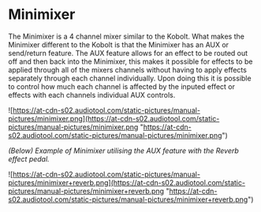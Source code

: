 # Minimixer

The Minimixer is a 4 channel mixer similar to the Kobolt. What makes the
Minimixer different to the Kobolt is that the Minimixer has an AUX or
send/return feature. The AUX feature allows for an effect to be routed
out off and then back into the Minimixer, this makes it possible for
effects to be applied through all of the mixers channels without having
to apply effects separately through each channel individually. Upon
doing this it is possible to control how much each channel is affected
by the inputed effect or effects with each channels individual AUX
controls.

![https://at-cdn-s02.audiotool.com/static-pictures/manual-pictures/minimixer.png](https://at-cdn-s02.audiotool.com/static-pictures/manual-pictures/minimixer.png
"https://at-cdn-s02.audiotool.com/static-pictures/manual-pictures/minimixer.png")

*(Below) Example of Minimixer utilising the AUX feature with the Reverb
effect pedal.*

![https://at-cdn-s02.audiotool.com/static-pictures/manual-pictures/minimixer+reverb.png](https://at-cdn-s02.audiotool.com/static-pictures/manual-pictures/minimixer+reverb.png
"https://at-cdn-s02.audiotool.com/static-pictures/manual-pictures/minimixer+reverb.png")
